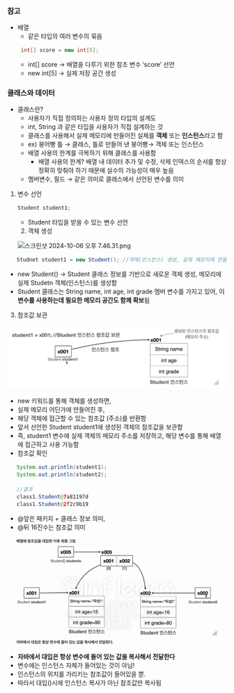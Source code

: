 ### 참고
- 배열
  - 같은 타입의 여러 변수의 묶음
   ```java
    int[] score = new int[5]; 
    ```
    - int[] score → 배열을 다루기 위한 참조 변수 ‘score’ 선언
    - new int[5] → 실제 저장 공간 생성
### 클래스와 데이터
  - 클래스란?
    - 사용자가 직접 정의하는 사용자 정의 타입의 설계도
    - int, String 과 같은 타입을 사용자가 직접 설계하는 것
    - 클래스를 사용해서 실제 메모리에 만들어진 실체를 **객체** 또는 **인스턴스**라고 함
    - ex) 붕어빵 틀 → 클래스, 틀로 만들어 낸 붕어빵→ 객체 또는 인스턴스
    - 배열 사용의 한계를 극복하기 위해 클래스를 사용함
      - 배열 사용의 한계? 배열 내 데이터 추가 및 수정, 삭제 인덱스의 순서를 항상 정확히 맞춰야 하기 때문에 실수의 가능성이 매우 높음
    - 멤버변수, 필드 → 같은 의미로 클래스에서 선언된 변수를 의미  
    
  1. 변수 선언
     ```java
     Student student1;
     ```
     - Student 타입을 받을 수 있는 변수 선언
     2. 객체 생성

     ![스크린샷 2024-10-06 오후 7.46.31.png](../../img/img1.png)

  ```java
     Studnet student1 = new Student(); //객체(인스턴스) 생성, 실제 메모리에 만들어짐
   ```

- new Student() → Student 클래스 정보를 기반으로 새로운 객체 생성, 메모리에 실제 Studetn 객체(인스턴스)를 생성함
- Student 클래스는 String name, int age, int grade 멤버 변수를 가지고 있어, 이 **변수를 사용하는데 필요한 메모리 공간도 함께 확보**됨
3. 참조값 보관

![스크린샷 2024-10-06 오후 7.46.31.png](../../img/img2.png)

- new 키워드를 통해 객체를 생성하면,
- 실제 메모리 어딘가에 만들어진 후,
- 해당 객체에 접근할  수 있는 참조값 (주소)를 반환함
- 앞서 선언한  Student student1에 생성된 객체의 참조값을 보관함
- 즉, student1 변수에  실제 객체의 메모리 주소를 저장하고, 해당 변수를 통해 배열에 접근하고 사용 가능함
- 참조값 확인

```java
   System.out.println(student1);
   System.out.println(student2);
                
   //결과
   class1.Student@7a81197d
   class1.Student@2f2c9b19
   ```

- @앞은 패키지 + 클래스 정보 의미,
- @뒤 16진수는 참조값 의미

![image.png](../../img/img3.png)

- **자바에서 대입은 항상 변수에 들어 있는 값을 복사해서 전달한다**
- 변수에는 인스턴스 자체가 들어있는 것이 아님!
- 인스턴스의 위치를 가리키는 참조값이 들어있을 뿐.
- 따라서 대입()시에 인스턴스 복사가 아닌 참조값만 복사됨
